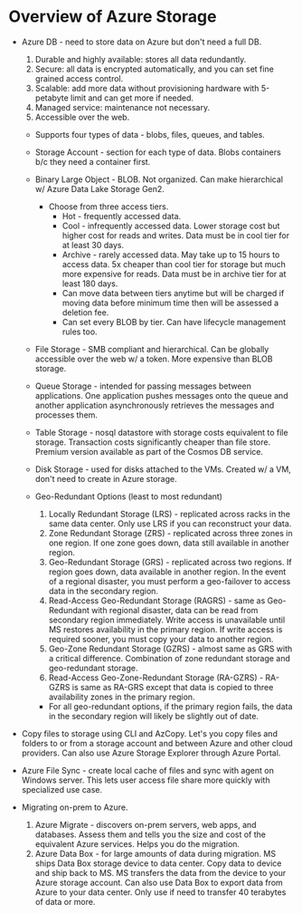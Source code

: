 # Overview of Azure Storage

- Azure DB - need to store data on Azure but don't need a full DB.
    1) Durable and highly available: stores all data redundantly.
    2) Secure: all data is encrypted automatically, and you can set fine grained access control.
    3) Scalable: add more data without provisioning hardware with 5-petabyte limit and can get more if needed.
    4) Managed service: maintenance not necessary.
    5) Accessible over the web.

    - Supports four types of data - blobs, files, queues, and tables.
    - Storage Account - section for each type of data. Blobs containers b/c they need a container first.
    
    - Binary Large Object - BLOB. Not organized. Can make hierarchical w/ Azure Data Lake Storage Gen2.
        - Choose from three access tiers.
            - Hot - frequently accessed data.
            - Cool - infrequently accessed data. Lower storage cost but higher cost for reads and writes. Data must be in cool tier for at least 30 days.
            - Archive - rarely accessed data. May take up to 15 hours to access data. 5x cheaper than cool tier for storage but much more expensive for reads. Data must be in archive tier for at least 180 days.
            * Can move data between tiers anytime but will be charged if moving data before minimum time then will be assessed a deletion fee.
            * Can set every BLOB by tier. Can have lifecycle management rules too.
    
    - File Storage - SMB compliant and hierarchical. Can be globally accessible over the web w/ a token. More expensive than BLOB storage.

    - Queue Storage - intended for passing messages between applications. One application pushes messages onto the queue and another application asynchronously retrieves the messages and processes them.

    - Table Storage - nosql datastore with storage costs equivalent to file storage. Transaction costs significantly cheaper than file store. Premium version available as part of the Cosmos DB service.

    - Disk Storage - used for disks attached to the VMs. Created w/ a VM, don't need to create in Azure storage.

    - Geo-Redundant Options (least to most redundant)
        1) Locally Redundant Storage (LRS) - replicated across racks in the same data center. Only use LRS if you can reconstruct your data.
        2) Zone Redundant Storage (ZRS) - replicated across three zones in one region. If one zone goes down, data still available in another region.
        3) Geo-Redundant Storage (GRS) - replicated across two regions. If region goes down, data available in another region. In the event of a regional disaster, you must perform a geo-failover to access data in the secondary region.
        4) Read-Access Geo-Redundant Storage (RAGRS) - same as Geo-Redundant with regional disaster, data can be read from secondary region immediately. Write access is unavailable until MS restores availability in the primary region. If write access is required sooner, you must copy your data to another region.
        5) Geo-Zone Redundant Storage (GZRS) - almost same as GRS with a critical difference. Combination of zone redundant storage and geo-redundant storage.
        6) Read-Access Geo-Zone-Redundant Storage (RA-GZRS) - RA-GZRS is same as RA-GRS except that data is copied to three availability zones in the primary region.
        * For all geo-redundant options, if the primary region fails, the data in the secondary region will likely be slightly out of date. 

- Copy files to storage using CLI and AzCopy. Let's you copy files and folders to or from a storage account and between Azure and other cloud providers. Can also use Azure Storage Explorer through Azure Portal.

- Azure File Sync - create local cache of files and sync with agent on Windows server. This lets user access file share more quickly with specialized use case.

- Migrating on-prem to Azure.
    1) Azure Migrate - discovers on-prem servers, web apps, and databases. Assess them and tells you the size and cost of the equivalent Azure services. Helps you do the migration.
    2) Azure Data Box - for large amounts of data during migration. MS ships Data Box storage device to data center. Copy data to device and ship back to MS. MS transfers the data from the device to your Azure storage account. Can also use Data Box to export data from Azure to your data center. Only use if need to transfer 40 terabytes of data or more.
